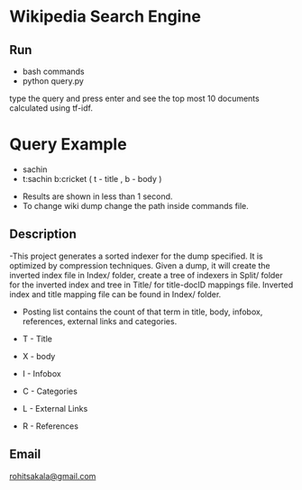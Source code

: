 # Wikipedia Search Engine

## Run

* bash commands
* python query.py

type the query and press enter and see the top most 10 documents calculated using tf-idf.

# Query Example

* sachin
* t:sachin b:cricket ( t - title , b - body )

- Results are shown in less than 1 second.
- To change wiki dump change the path inside commands file.

## Description

-This project generates a sorted indexer for the dump specified. It is optimized by compression techniques. Given a dump, it will create the inverted index file in Index/ folder, create a tree of indexers in Split/ folder for the inverted index and tree in Title/ for title-docID mappings file. Inverted index and title mapping file can be found in Index/ folder. 

- Posting list contains the count of that term in title, body, infobox, references, external links and categories.

- T - Title
- X - body
- I - Infobox
- C - Categories
- L - External Links
- R - References

## Email

rohitsakala@gmail.com


